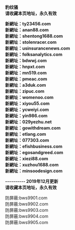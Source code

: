 <p><b>豹纹骚<br>
请收藏本页地址，永久有效<br>

新網址：ty23456.com<br>
新網址：anan88.com<br>
新網址：shentong1688.com<br>
新網址：stolenracer.com<br>
新網址：usinsurancenews.com<br>
新網址：folksanalytics.com<br>
新網址：bdwwj.com<br>
新網址：hnpxt.com<br>
新網址：mn519.com<br>
新網址：pmeac.com<br>
新網址：a3duk.com<br>
新網址：zipuc.com<br>
新網址：womenoo.com<br>
新網址：xiyou55.com<br>
新網址：ycweiyi.com<br>
新網址：yin986.com<br>
新網址：029yezhu.net<br>
新網址：gowithdream.com<br>
新網址：etlang.com<br>
新網址：077303.com<br>
新網址：efishbusiness.com<br>
新網址：egosandgreed.com<br>
新網址：xiezi88.com<br>
新網址：xuzhou1688.com<br>
新網址：minsoodesign.com<br>

---------- 2019年12月更新<br>
请收藏本页地址，永久有效</b></p>

防屏蔽:bws9901.com<br>
防屏蔽:bws9902.com<br>
防屏蔽:bws9903.com<br>
防屏蔽:bws9904.com<br>
防屏蔽:bws9905.com<br>
